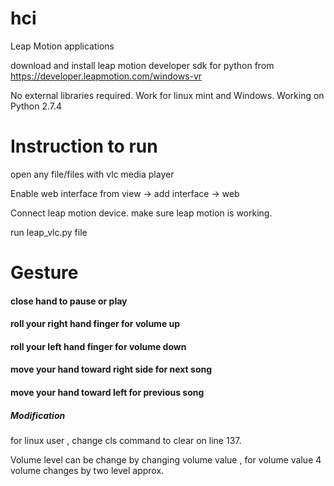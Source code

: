 # hci
Leap Motion applications

download and install leap motion developer sdk for python from 
https://developer.leapmotion.com/windows-vr

No external libraries required.
Work for linux mint and Windows.
Working on Python 2.7.4

# Instruction to run

open any file/files with vlc media player

Enable web interface from 
    view -> add interface -> web
    
Connect leap motion device.
make sure leap motion is working.

run leap_vlc.py file 



# Gesture

#### close hand to pause or play
#### roll your right hand finger for volume up
#### roll your left hand finger for volume down
#### move your hand toward right side for next song
#### move your hand toward left for previous song



##### Modification

for linux user , change cls command to clear on line 137.

Volume level can be change by changing volume value , for volume value 4 volume changes by two level approx.
